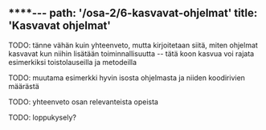 ****---
path: '/osa-2/6-kasvavat-ohjelmat'
title: 'Kasvavat ohjelmat'
---

TODO: tänne vähän kuin yhteenveto, mutta kirjoitetaan siitä, miten ohjelmat kasvavat kun niihin lisätään toiminnallisuutta -- tätä koon kasvua voi rajata esimerkiksi toistolauseilla ja metodeilla

TODO: muutama esimerkki hyvin isosta ohjelmasta ja niiden koodirivien määrästä

TODO: yhteenveto osan relevanteista opeista

TODO: loppukysely?

<quiznator id="5c24a8cd054d71123e35d3b8"></quiznator>

